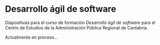 # Desarrollo ágil de software

Diapositivas para el curso de formación *Desarrollo ágil de software* para el Centro de Estudios de la Administración Pública Regional de Cantabria.

Actualmente en proceso...
